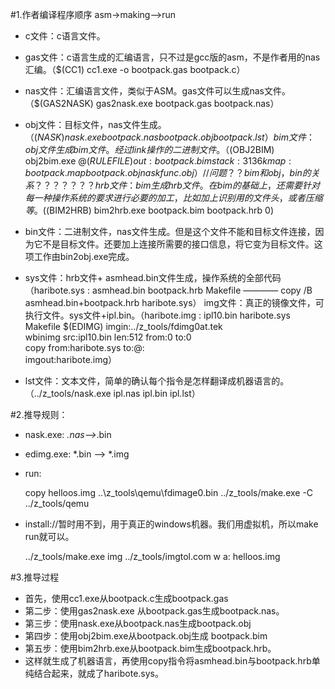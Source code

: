 #1.作者编译程序顺序
asm->making-->run

* c文件：c语言文件。
* gas文件：c语言生成的汇编语言，只不过是gcc版的asm，不是作者用的nas汇编。（$(CC1) cc1.exe -o bootpack.gas bootpack.c）
* nas文件：汇编语言文件，类似于ASM。gas文件可以生成nas文件。（$(GAS2NASK) gas2nask.exe bootpack.gas bootpack.nas）
* obj文件：目标文件，nas文件生成。（$(NASK) nask.exe bootpack.nas bootpack.obj bootpack.lst）
bim文件：obj文件生成bim文件。经过link操作的二进制文件。（$(OBJ2BIM) obj2bim.exe @$(RULEFILE) out:bootpack.bim stack:3136k map:bootpack.map bootpack.obj naskfunc.obj）
//问题？？bim和obj，bin的关系？？？？？？？
hrb文件：bim生成hrb文件。在bim的基础上，还需要针对每一种操作系统的要求进行必要的加工，比如加上识别用的文件头，或者压缩等。($(BIM2HRB) bim2hrb.exe bootpack.bim bootpack.hrb 0)

* bin文件：二进制文件，nas文件生成。但是这个文件不能和目标文件连接，因为它不是目标文件。还要加上连接所需要的接口信息，将它变为目标文件。这项工作由bin2obj.exe完成。
* sys文件：hrb文件+ asmhead.bin文件生成，操作系统的全部代码（haribote.sys : asmhead.bin bootpack.hrb Makefile  ———— copy /B asmhead.bin+bootpack.hrb haribote.sys）
img文件：真正的镜像文件，可执行文件。sys文件+ipl.bin。（haribote.img : ipl10.bin haribote.sys Makefile
    $(EDIMG)   imgin:../z_tools/fdimg0at.tek \
        wbinimg src:ipl10.bin len:512 from:0 to:0 \
        copy from:haribote.sys to:@: \
        imgout:haribote.img）

* lst文件：文本文件，简单的确认每个指令是怎样翻译成机器语言的。（../z_tools/nask.exe ipl.nas ipl.bin ipl.lst）



#2.推导规则：
* nask.exe: *.nas-->*.bin
* edimg.exe: *.bin --> *.img

* run:

    copy helloos.img ..\z_tools\qemu\fdimage0.bin
    ../z_tools/make.exe -C ../z_tools/qemu

* install://暂时用不到，用于真正的windows机器。我们用虚拟机，所以make run就可以。


    ../z_tools/make.exe img
    ../z_tools/imgtol.com w a: helloos.img
    
    
#3.推导过程
* 首先，使用cc1.exe从bootpack.c生成bootpack.gas
* 第二步：使用gas2nask.exe 从bootpack.gas生成bootpack.nas。
* 第三步：使用nask.exe从bootpack.nas生成bootpack.obj
* 第四步：使用obj2bim.exe从bootpack.obj生成 bootpack.bim
* 第五步：使用bim2hrb.exe从bootpack.bim生成bootpack.hrb。
* 这样就生成了机器语言，再使用copy指令将asmhead.bin与bootpack.hrb单纯结合起来，就成了haribote.sys。














